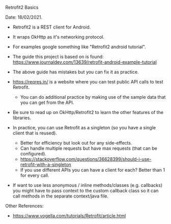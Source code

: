 Retrofit2 Basics

Date: 18/02/2021.

- Retrofit2 is a REST client for Android.
- It wraps OkHttp as it's networking protocol.

- For examples google something like "Retrofit2 android tutorial".
- The guide this project is based on is found: https://www.journaldev.com/13639/retrofit-android-example-tutorial
- The above guide has mistakes but you can fix it as practice.
- https://reqres.in/ is a website where you can test public API calls to test Retrofit.
    - You can do additional practice by making use of the sample data that you can get from the API.
- Be sure to read up on OkHttp/Retrofit2 to learn the other features of the libraries.

- In practice, you can use Retrofit as a singleton (so you have a single client that is reused).
    - Better for efficiency but look out for any side-effects.
    - Can handle multiple requests but have max requests (that can be configured).
    - https://stackoverflow.com/questions/36628399/should-i-use-retrofit-with-a-singleton
    - If you use different APIs you can have a client for each? Better than 1 for every call.

- If want to use less anonymous / inline methods/classes (e.g. callbacks) you might have to pass 
context to the custom callback class so it can call methods in the separate context/java file. 

Other References:
- https://www.vogella.com/tutorials/Retrofit/article.html